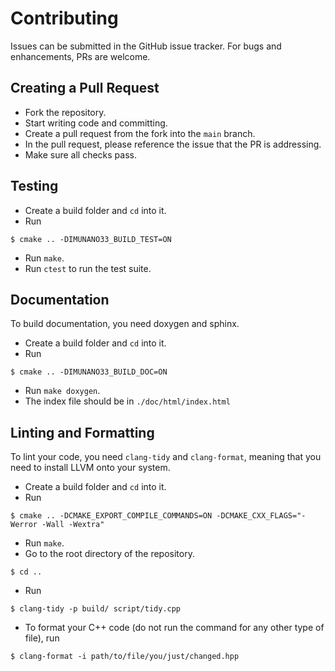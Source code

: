 # Contributing

Issues can be submitted in the GitHub issue tracker. For bugs and enhancements, PRs are welcome.

## Creating a Pull Request

- Fork the repository.
- Start writing code and committing.
- Create a pull request from the fork into the `main` branch.
- In the pull request, please reference the issue that the PR is addressing.
- Make sure all checks pass.

## Testing

- Create a build folder and `cd` into it.
- Run

```text
$ cmake .. -DIMUNANO33_BUILD_TEST=ON
```

- Run `make`.
- Run `ctest` to run the test suite.

## Documentation

To build documentation, you need doxygen and sphinx.

- Create a build folder and `cd` into it.
- Run

```text
$ cmake .. -DIMUNANO33_BUILD_DOC=ON
```

- Run `make doxygen`.
- The index file should be in `./doc/html/index.html`

## Linting and Formatting

To lint your code, you need `clang-tidy` and `clang-format`, meaning that you need to install LLVM onto your system.

- Create a build folder and `cd` into it.
- Run

```text
$ cmake .. -DCMAKE_EXPORT_COMPILE_COMMANDS=ON -DCMAKE_CXX_FLAGS="-Werror -Wall -Wextra"
```

- Run `make`.
- Go to the root directory of the repository.

```text
$ cd ..
```

- Run

```text
$ clang-tidy -p build/ script/tidy.cpp
```

- To format your C++ code (do not run the command for any other type of file), run

```text
$ clang-format -i path/to/file/you/just/changed.hpp
```
